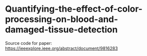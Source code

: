 # Quantifying-the-effect-of-color-processing-on-blood-and-damaged-tissue-detection
Source code for paper: https://ieeexplore.ieee.org/abstract/document/9816283
